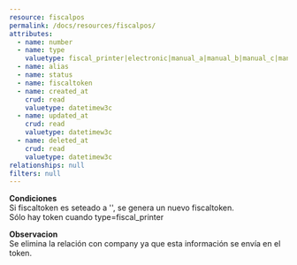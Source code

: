 ```yaml
---
resource: fiscalpos
permalink: /docs/resources/fiscalpos/
attributes:
  - name: number
  - name: type
    valuetype: fiscal_printer|electronic|manual_a|manual_b|manual_c|manual_e
  - name: alias
  - name: status
  - name: fiscaltoken
  - name: created_at
    crud: read
    valuetype: datetimew3c
  - name: updated_at
    crud: read
    valuetype: datetimew3c
  - name: deleted_at
    crud: read
    valuetype: datetimew3c
relationships: null
filters: null
---
```


**Condiciones**<br>
Si fiscaltoken es seteado a '', se genera un nuevo fiscaltoken.<br>
Sólo hay token cuando type=fiscal_printer

**Observacion**<br>
Se elimina la relación con company ya que esta información se envía en el token.
